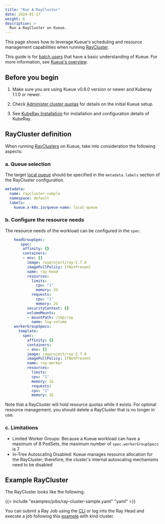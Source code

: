 ```yaml
---
title: "Run A RayCluster"
date: 2024-01-17
weight: 6
description: >
  Run a RayCluster on Kueue.
---
```


This page shows how to leverage Kueue's scheduling and resource management capabilities when running [RayCluster](https://docs.ray.io/en/latest/cluster/getting-started.html).

This guide is for [batch users](/docs/tasks#batch-user) that have a basic understanding of Kueue. For more information, see [Kueue's overview](/docs/overview).

## Before you begin

1. Make sure you are using Kueue v0.6.0 version or newer and Kuberay 1.1.0 or newer.

2. Check [Administer cluster quotas](/docs/tasks/administer_cluster_quotas) for details on the initial Kueue setup.

3. See [KubeRay Installation](https://ray-project.github.io/kuberay/deploy/installation/) for installation and configuration details of KubeRay.

## RayCluster definition

When running [RayClusters](https://docs.ray.io/en/latest/cluster/getting-started.html) on
Kueue, take into consideration the following aspects:

### a. Queue selection

The target [local queue](/docs/concepts/local_queue) should be specified in the `metadata.labels` section of the RayCluster configuration.

```yaml
metadata:
  name: raycluster-sample
  namespace: default
  labels:
    kueue.x-k8s.io/queue-name: local-queue
```

### b. Configure the resource needs

The resource needs of the workload can be configured in the `spec`.

```yaml
    headGroupSpec:
       spec:
        affinity: {}
        containers:
        - env: []
          image: rayproject/ray:2.7.0
          imagePullPolicy: IfNotPresent
          name: ray-head
          resources:
            limits:
              cpu: "1"
              memory: 2G
            requests:
              cpu: "1"
              memory: 2G
          securityContext: {}
          volumeMounts:
          - mountPath: /tmp/ray
            name: log-volume
    workerGroupSpecs:
      template:
        spec:
          affinity: {}
          containers:
          - env: []
          image: rayproject/ray:2.7.0
          imagePullPolicy: IfNotPresent
          name: ray-worker
          resources:
            limits:
            cpu: "1"
            memory: 1G
            requests:
            cpu: "1"
            memory: 1G
```

Note that a RayCluster will hold resource quotas while it exists. For optimal resource management, you should delete a RayCluster that is no longer in use.

### c. Limitations
- Limited Worker Groups: Because a Kueue workload can have a maximum of 8 PodSets, the maximum number of `spec.workerGroupSpecs` is 7
- In-Tree Autoscaling Disabled: Kueue manages resource allocation for the RayCluster; therefore, the cluster's internal autoscaling mechanisms need to be disabled

## Example RayCluster

The RayCluster looks like the following:

{{< include "examples/jobs/ray-cluster-sample.yaml" "yaml" >}}

You can submit a Ray Job using the [CLI](https://docs.ray.io/en/latest/cluster/running-applications/job-submission/quickstart.html) or log into the Ray Head and execute a job following this [example](https://ray-project.github.io/kuberay/deploy/helm-cluster/#end-to-end-example) with kind cluster. 